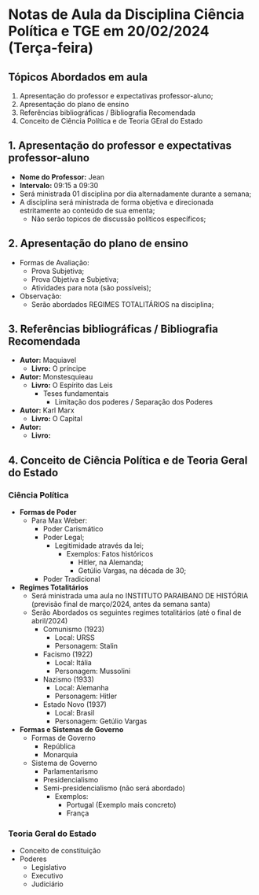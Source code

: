 # Notas de Aula da Disciplina Ciência Política e TGE em 20/02/2024 (Terça-feira)

## Tópicos Abordados em aula
1. Apresentação do professor e expectativas professor-aluno;
2. Apresentação do plano de ensino
3. Referências bibliográficas / Bibliografia Recomendada
4. Conceito de Ciência Política e de Teoria GEral do Estado

## 1. Apresentação do professor e expectativas professor-aluno

- **Nome do Professor:** Jean
- **Intervalo:** 09:15 a 09:30
- Será ministrada 01 disciplina por dia alternadamente durante a semana;
- A disciplina será ministrada de forma objetiva e direcionada estritamente ao conteúdo de sua ementa;
  -  Não serão topicos de discussão políticos específicos;

## 2. Apresentação do plano de ensino 

- Formas de Avaliação:
  - Prova Subjetiva;
  - Prova Objetiva e Subjetiva;
  - Atividades para nota (são possíveis);
- Observação:
  - Serão abordados REGIMES TOTALITÁRIOS na disciplina;

## 3. Referências bibliográficas / Bibliografia Recomendada

- **Autor:** Maquiavel
  - **Livro:** O príncipe
- **Autor:** Monstesquieau
  - **Livro:** O Espírito das Leis
    - Teses fundamentais
      - Limitação dos poderes / Separação dos Poderes
- **Autor:** Karl Marx
  - **Livro:** O Capital
- **Autor:** 
  - **Livro:** 

## 4. Conceito de Ciência Política e de Teoria Geral do Estado

### Ciência Política

- **Formas de Poder**
  - Para Max Weber:
    - Poder Carismático
    - Poder Legal;
      - Legitimidade através da lei;
        - Exemplos: Fatos históricos
          - Hitler, na Alemanda;
          - Getúlio Vargas, na década de 30;
    - Poder Tradicional
- **Regimes Totalitários**
  - Será ministrada uma aula no INSTITUTO PARAIBANO DE HISTÓRIA (previsão final de março/2024, antes da semana santa)
  - Serão Abordados os seguintes regimes totalitários (até o final de abril/2024)
    - Comunismo (1923)
      - Local: URSS
      - Personagem: Stalin
    - Facismo (1922)
      - Local: Itália
      - Personagem: Mussolini
    - Nazismo (1933)
      - Local: Alemanha
      - Personagem: Hitler
    - Estado Novo (1937)
      - Local: Brasil
      - Personagem: Getúlio Vargas
- **Formas e Sistemas de Governo**
  - Formas de Governo
    - República
    - Monarquia
  - Sistema de Governo
    - Parlamentarismo
    - Presidencialismo
    - Semi-presidencialismo (não será abordado)
      - Exemplos:
        - Portugal (Exemplo mais concreto)
        - França

### Teoria Geral do Estado

- Conceito de constituição
- Poderes
  - Legislativo
  - Executivo
  - Judiciário
